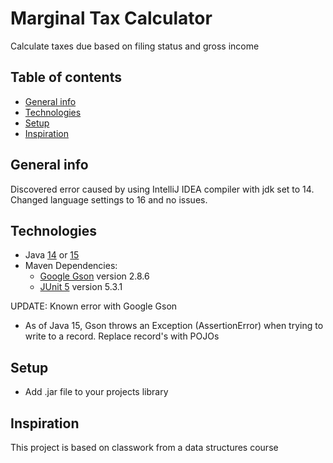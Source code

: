 # Marginal Tax Calculator

Calculate taxes due based on filing status and gross income

## Table of contents

* [General info](#general-info)
* [Technologies](#technologies)
* [Setup](#setup)
* [Inspiration](#inspiration)

## General info
Discovered error caused by using IntelliJ IDEA compiler with jdk set to 14.
Changed language settings to 16 and no issues.

## Technologies

* Java <a href="https://jdk.java.net/java-se-ri/14">14</a> or <a href="https://jdk.java.net/15/">15</a>
* Maven Dependencies:
    * <a href="https://github.com/google/gson">Google Gson</a> version 2.8.6
    * <a href="https://junit.org/junit5/">JUnit 5</a> version 5.3.1

UPDATE: Known error with Google Gson
* As of Java 15, Gson throws an Exception (AssertionError) when trying to write to a record.
Replace record's with POJOs

## Setup

* Add .jar file to your projects library

## Inspiration

This project is based on classwork from a data structures course





